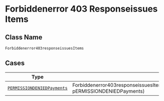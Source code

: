 
# Forbiddenerror 403 Responseissues Items

## Class Name

`Forbiddenerror403responseissuesItems`

## Cases

| Type | Factory Method |
|  --- | --- |
| [`PERMISSIONDENIEDPayments`](../../../doc/models/permissiondenied-payments.md) | Forbiddenerror403responseissuesItems.fromPERMISSIONDENIEDPayments(PERMISSIONDENIEDPayments pERMISSIONDENIEDPayments) |

